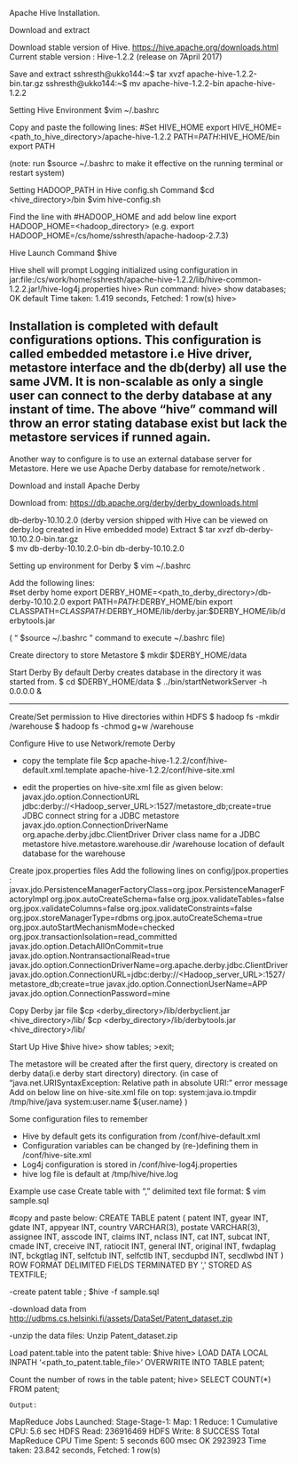 Apache Hive Installation.

Download and extract

Download stable version of Hive. https://hive.apache.org/downloads.html
Current stable version : Hive-1.2.2 (release on 7April 2017)

Save and extract
    sshresth@ukko144:~$ tar xvzf apache-hive-1.2.2-bin.tar.gz
    sshresth@ukko144:~$ mv apache-hive-1.2.2-bin apache-hive-1.2.2
    
Setting Hive Environment
    $vim ~/.bashrc
 
Copy and paste the following lines:
    #Set HIVE_HOME
    export HIVE_HOME=<path_to_hive_directory>/apache-hive-1.2.2
    PATH=$PATH:$HIVE_HOME/bin
    export PATH
 
(note: run $source ~/.bashrc to make it effective on the running terminal or restart system)

Setting HADOOP_PATH in Hive config.sh 
Command
    $cd <hive_directory>/bin
    $vim hive-config.sh
    
Find the line with #HADOOP_HOME and add below line
    export HADOOP_HOME=<hadoop_directory> 
    (e.g. export HADOOP_HOME=/cs/home/sshresth/apache-hadoop-2.7.3)
 
Hive Launch
Command
   $hive
   
Hive shell will prompt 
Logging initialized using configuration in jar:file:/cs/work/home/sshresth/apache-hive-1.2.2/lib/hive-common-1.2.2.jar!/hive-log4j.properties
hive>
Run command:
hive> show databases;
OK
default
Time taken: 1.419 seconds, Fetched: 1 row(s)
hive>
 
Installation is completed with default configurations options. This configuration is called embedded metastore i.e Hive driver, metastore interface and the db(derby) all use the same JVM. It is non-scalable as only a single user can connect to the derby database at any instant of time. The above “hive” command will throw an error stating database exist but lack the metastore services if runned again.
---------------------------------------------------------------------------------

Another way to configure is to use an external database server for Metastore. Here we use Apache Derby database for remote/network . 

Download and install Apache Derby
 
Download from:
https://db.apache.org/derby/derby_downloads.html
 
db-derby-10.10.2.0 (derby version shipped with Hive can be viewed on derby.log created in Hive embedded mode)
Extract
    $ tar xvzf db-derby-10.10.2.0-bin.tar.gz                      
    $ mv db-derby-10.10.2.0-bin  db-derby-10.10.2.0
 
Setting up environment for Derby
    $ vim ~/.bashrc
 
Add the following lines:    
  #set derby home
  export DERBY_HOME=<path_to_derby_directory>/db-derby-10.10.2.0
  export PATH=$PATH:$DERBY_HOME/bin
  export CLASSPATH=$CLASSPATH:$DERBY_HOME/lib/derby.jar:$DERBY_HOME/lib/derbytools.jar
  
( “ $source ~/.bashrc ”  command to execute ~/.bashrc file)
 
Create directory to store Metastore
    $ mkdir $DERBY_HOME/data
 
Start Derby
By default Derby creates database in the directory it was started from.
    $ cd $DERBY_HOME/data
    $ ../bin/startNetworkServer -h 0.0.0.0 &
 
---------------------------------------------------------------------------------
Create/Set permission to Hive directories within HDFS
    $ hadoop fs -mkdir  /warehouse
    $ hadoop fs -chmod g+w /warehouse
    
    
Configure Hive to use Network/remote Derby
- copy the template file
    $cp apache-hive-1.2.2/conf/hive-default.xml.template apache-hive-1.2.2/conf/hive-site.xml
 
- edit the properties on hive-site.xml file as given below:
    <property>
       <name>javax.jdo.option.ConnectionURL</name>
       <value>jdbc:derby://<Hadoop_server_URL>:1527/metastore_db;create=true </value>
       <description>JDBC connect string for a JDBC metastore </description>
    </property> 
    <property>
      <name>javax.jdo.option.ConnectionDriverName</name>
      <value>org.apache.derby.jdbc.ClientDriver</value>
      <description>Driver class name for a JDBC metastore</description>
    </property>
    <property>
        <name>hive.metastore.warehouse.dir</name>
        <value>/warehouse</value>
        <description>location of default database for the warehouse</description>
     </property>
 
Create jpox.properties files
Add the following lines on config/jpox.properties :
  javax.jdo.PersistenceManagerFactoryClass=org.jpox.PersistenceManagerFactoryImpl
  org.jpox.autoCreateSchema=false
  org.jpox.validateTables=false
  org.jpox.validateColumns=false
  org.jpox.validateConstraints=false
  org.jpox.storeManagerType=rdbms
  org.jpox.autoCreateSchema=true
  org.jpox.autoStartMechanismMode=checked
  org.jpox.transactionIsolation=read_committed
  javax.jdo.option.DetachAllOnCommit=true
  javax.jdo.option.NontransactionalRead=true
  javax.jdo.option.ConnectionDriverName=org.apache.derby.jdbc.ClientDriver
  javax.jdo.option.ConnectionURL=jdbc:derby://<Hadoop_server_URL>:1527/metastore_db;create=true
  javax.jdo.option.ConnectionUserName=APP
  javax.jdo.option.ConnectionPassword=mine

Copy Derby jar file
    $cp <derby_directory>/lib/derbyclient.jar <hive_directory>/lib/
    $cp <derby_directory>/lib/derbytools.jar <hive_directory>/lib/
    
Start Up Hive
  $hive
  hive> show tables;
      >exit;
      
The metastore will be created after the first query, directory is created on derby data(i.e derby start directory) directory. 
  (in case of “java.net.URISyntaxException: Relative path in absolute URI:” error message 
  Add on below line on hive-site.xml file on top:
  <property>
      <name>system:java.io.tmpdir</name>
      <value>/tmp/hive/java</value>
    </property>
    <property>
      <name>system:user.name</name>
      <value>${user.name}</value>
    </property>
  )

Some configuration files to remember 
- Hive by default gets its configuration from <install-dir>/conf/hive-default.xml
- Configuration variables can be changed by (re-)defining them in <install-dir>/conf/hive-site.xml
- Log4j configuration is stored in <install-dir>/conf/hive-log4j.properties
- hive log file is default at /tmp/hive/hive.log
 
Example use case 
Create table with “,” delimited text file format:
$ vim sample.sql    
 
#copy and paste below:
CREATE TABLE patent (
        patent       INT,
        gyear        INT,
        gdate        INT,
        appyear      INT,
        country      VARCHAR(3),
        postate      VARCHAR(3),
        assignee     INT,
        asscode      INT,
        claims       INT,
        nclass       INT,
        cat          INT,
        subcat       INT,
        cmade        INT,
        creceive     INT,
        ratiocit     INT,
        general      INT,
        original     INT,
        fwdaplag     INT,
        bckgtlag     INT,
        selfctub     INT,
        selfctlb     INT,
        secdupbd     INT,
        secdlwbd     INT
)
ROW FORMAT DELIMITED
FIELDS TERMINATED BY ','
STORED AS TEXTFILE;
 
-create patent table ;
$hive -f sample.sql
 
-download data from 
http://udbms.cs.helsinki.fi/assets/DataSet/Patent_dataset.zip 
 
-unzip the data files:
    Unzip Patent_dataset.zip
 
Load patent.table into the patent table:
 $hive 
 hive> LOAD DATA LOCAL INPATH ‘<path_to_patent.table_file>’
        OVERWRITE INTO TABLE patent;
 
Count the number of rows in the table patent;
    hive> SELECT COUNT(*) FROM patent;
    
    Output:
MapReduce Jobs Launched:
Stage-Stage-1: Map: 1  Reduce: 1   Cumulative CPU: 5.6 sec   HDFS Read: 236916469 HDFS Write: 8 SUCCESS
Total MapReduce CPU Time Spent: 5 seconds 600 msec
OK
2923923
Time taken: 23.842 seconds, Fetched: 1 row(s)
